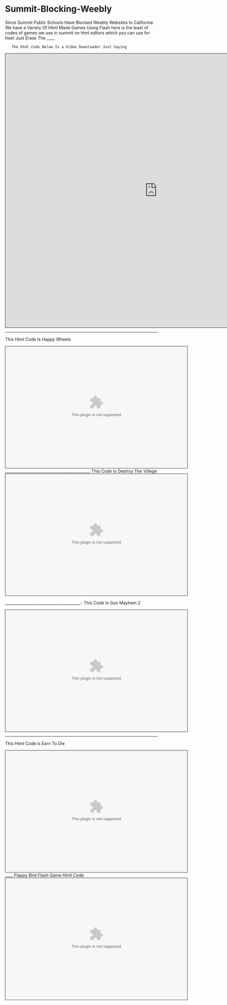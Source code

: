 # Summit-Blocking-Weebly
Since Summit Public Schools Have Blocked Weebly Websites In California We have a Variety Of Html Made Games Using Flash
here is the least of codes of games we use in summit on html editors which you can use for free!
Just Erase The ____ 

       The Html Code Below Is a Video Downloader Just Saying
<!DOCTYPE html>
<html>
<body>

<embed src="https://www.apowersoft.com/online-video-downloader" width="1000" height="900" style="border:1px solid">

</body>
</html>

____________________________________________

This Html Code Is Happy Wheels
<!DOCTYPE html>
<html>
<body>

<embed src="https://ncade.ssl.hwcdn.net/flash/happy-wheels.swf" width="600" height="400" style="border:1px solid">

</body>
</html>
____________________________________________
    This Code Is Destroy The Villege
<!DOCTYPE html>
<html>
<body>

<embed src="https://ncade.ssl.hwcdn.net/flash/destroy-the-village.swf" width="600" height="400" style="border:1px solid">

</body>
</html>

_______________________________________-
This Code Is Gun Mayhem 2
<!DOCTYPE html>
<html>
<body>

<embed src="https://ncade.ssl.hwcdn.net/flash/gun-mayhem-2.swf" width="600" height="400" style="border:1px solid">

</body>
</html>


_____________________
This Html Code is Earn To Die 
<!DOCTYPE html>
<html>
<body>

<embed src="https://ncade.ssl.hwcdn.net/flash/earn-to-die.swf" width="600" height="400" style="border:1px solid">

</body>
</html>
____
Flappy Bird Flash Game Html Code

<!DOCTYPE html>
<html>
<body>

<embed src="https://ncade.ssl.hwcdn.net/flash/flappy-bird.swf" width="600" height="400" style="border:1px solid">

</body>
</html>
